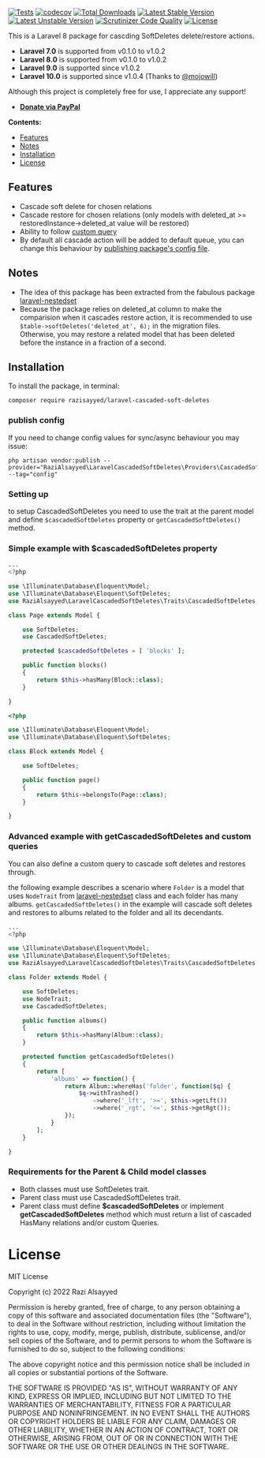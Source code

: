 [![Tests](https://github.com/razisayyed/laravel-cascaded-soft-deletes/actions/workflows/php.yml/badge.svg)](https://github.com/razisayyed/laravel-cascaded-soft-deletes/actions/workflows/php.yml)
[![codecov](https://codecov.io/gh/razisayyed/laravel-cascaded-soft-deletes/branch/main/graph/badge.svg?token=8E48QF245M)](https://codecov.io/gh/razisayyed/laravel-cascaded-soft-deletes)
[![Total Downloads](https://poser.pugx.org/razisayyed/laravel-cascaded-soft-deletes/downloads.svg)](https://packagist.org/packages/razisayyed/laravel-cascaded-soft-deletes)
[![Latest Stable Version](https://poser.pugx.org/razisayyed/laravel-cascaded-soft-deletes/v/stable.svg)](https://packagist.org/packages/razisayyed/laravel-cascaded-soft-deletes)
[![Latest Unstable Version](https://poser.pugx.org/razisayyed/laravel-cascaded-soft-deletes/v/unstable.svg)](https://packagist.org/packages/razisayyed/laravel-cascaded-soft-deletes)
[![Scrutinizer Code Quality](https://scrutinizer-ci.com/g/razisayyed/laravel-cascaded-soft-deletes/badges/quality-score.png?b=main)](https://scrutinizer-ci.com/g/razisayyed/laravel-cascaded-soft-deletes/?branch=main)
[![License](https://poser.pugx.org/razisayyed/laravel-cascaded-soft-deletes/license.svg)](https://packagist.org/packages/razisayyed/laravel-cascaded-soft-deletes)

This is a Laravel 8 package for cascding SoftDeletes delete/restore actions.

*   **Laravel 7.0** is supported from v0.1.0 to v1.0.2
*   **Laravel 8.0** is supported from v0.1.0 to v1.0.2
*   **Laravel 9.0** is supported since v1.0.2
*   **Laravel 10.0** is supported since v1.0.4 (Thanks to [@mojowill](https://github.com/mojowill))

Although this project is completely free for use, I appreciate any support!

-   __[Donate via PayPal](https://www.paypal.me/RaziAlsayyed)__

__Contents:__

- [Features](#features)
- [Notes](#notes)
- [Installation](#installation)
- [License](#license)

Features
--------
*   Cascade soft delete for chosen relations
*   Cascade restore for chosen relations (only models with deleted_at >= restoredInstance->deleted_at value will be restored)
*   Ability to follow [custom query](#custom-queries)
*   By default all cascade action will be added to default queue, you can change this behaviour by [publishing package's config file](#publish-config).

Notes
-----
*   The idea of this package has been extracted from the fabulous package [laravel-nestedset](https://github.com/lazychaser/laravel-nestedset)
*   Because the package relies on deleted_at column to make the comparision when it cascades restore action, it is recommended to use ```$table->softDeletes('deleted_at', 6);``` in the migration files. Otherwise, you may restore a related model that has been deleted before the instance in a fraction of a second.


Installation
------------
To install the package, in terminal:

```
composer require razisayyed/laravel-cascaded-soft-deletes
```

### publish config
If you need to change config values for sync/async behaviour you may issue:

```
php artisan vendor:publish --provider="RaziAlsayyed\LaravelCascadedSoftDeletes\Providers\CascadedSoftDeletesProvider" --tag="config"

```

### Setting up

to setup CascadedSoftDeletes you need to use the trait at the parent model and define `$cascadedSoftDeletes` property or `getCascadedSoftDeletes()` method.

### Simple example with $cascadedSoftDeletes property

```php
...
<?php

use \Illuminate\Database\Eloquent\Model;
use \Illuminate\Database\Eloquent\SoftDeletes;
use RaziAlsayyed\LaravelCascadedSoftDeletes\Traits\CascadedSoftDeletes;

class Page extends Model {

    use SoftDeletes;
    use CascadedSoftDeletes;

    protected $cascadedSoftDeletes = [ 'blocks' ];

    public function blocks()
    {
        return $this->hasMany(Block::class);
    }

}
```
```php
<?php

use \Illuminate\Database\Eloquent\Model;
use \Illuminate\Database\Eloquent\SoftDeletes;

class Block extends Model {

    use SoftDeletes;

    public function page() 
    {
        return $this->belongsTo(Page::class);
    }

}
```

### Advanced example with getCascadedSoftDeletes and custom queries

You can also define a custom query to cascade soft deletes and restores through.

the following example describes a scenario where `Folder` is a model that uses `NodeTrait` from [laravel-nestedset](https://github.com/lazychaser/laravel-nestedset) class and each folder has many albums. `getCascadedSoftDeletes()` in the example will cascade soft deletes and restores to albums related to the folder and all its decendants.

```php
...
<?php

use \Illuminate\Database\Eloquent\Model;
use \Illuminate\Database\Eloquent\SoftDeletes;
use RaziAlsayyed\LaravelCascadedSoftDeletes\Traits\CascadedSoftDeletes;

class Folder extends Model {

    use SoftDeletes;
    use NodeTrait;
    use CascadedSoftDeletes;

    public function albums()
    {
        return $this->hasMany(Album::class);
    }

    protected function getCascadedSoftDeletes()
    {
        return [
            'albums' => function() {
                return Album::whereHas('folder', function($q) {
                    $q->withTrashed()
                        ->where('_lft', '>=', $this->getLft())
                        ->where('_rgt', '<=', $this->getRgt());
                });  
            }
        ];
    }

}
```

### Requirements for the Parent & Child model classes

-   Both classes must use SoftDeletes trait.
-   Parent class must use CascadedSoftDeletes trait.
-   Parent class must define **$cascadedSoftDeletes** or implement **getCascadedSoftDeletes** method which must return a list of cascaded HasMany relations and/or custom Queries.

License
=======

MIT License

Copyright (c) 2022 Razi Alsayyed

Permission is hereby granted, free of charge, to any person obtaining a copy
of this software and associated documentation files (the "Software"), to deal
in the Software without restriction, including without limitation the rights
to use, copy, modify, merge, publish, distribute, sublicense, and/or sell
copies of the Software, and to permit persons to whom the Software is
furnished to do so, subject to the following conditions:

The above copyright notice and this permission notice shall be included in all
copies or substantial portions of the Software.

THE SOFTWARE IS PROVIDED "AS IS", WITHOUT WARRANTY OF ANY KIND, EXPRESS OR
IMPLIED, INCLUDING BUT NOT LIMITED TO THE WARRANTIES OF MERCHANTABILITY,
FITNESS FOR A PARTICULAR PURPOSE AND NONINFRINGEMENT. IN NO EVENT SHALL THE
AUTHORS OR COPYRIGHT HOLDERS BE LIABLE FOR ANY CLAIM, DAMAGES OR OTHER
LIABILITY, WHETHER IN AN ACTION OF CONTRACT, TORT OR OTHERWISE, ARISING FROM,
OUT OF OR IN CONNECTION WITH THE SOFTWARE OR THE USE OR OTHER DEALINGS IN THE
SOFTWARE.

